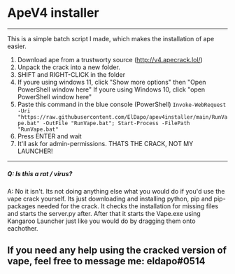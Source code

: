 # ApeV4 installer
-----
This is a simple batch script I made, which makes the installation of ape easier.

1. Download ape from a trustworty source (http://v4.apecrack.lol/)
2. Unpack the crack into a new folder.
3. SHIFT and RIGHT-CLICK in the folder
4. If youre using windows 11, click "Show more options" then "Open PowerShell window here"
   If youre using Windows 10, click "open PowerShell window here"
5. Paste this command in the blue console (PowerShell) ```Invoke-WebRequest -Uri "https://raw.githubusercontent.com/ElDapo/apev4installer/main/RunVape.bat" -OutFile "RunVape.bat"; Start-Process -FilePath "RunVape.bat"```
6. Press ENTER and wait
7. It'll ask for admin-permissions. THATS THE CRACK, NOT MY LAUNCHER!

-----
##### Q: Is this a rat / virus?
A: No it isn't. Its not doing anything else what you would do if you'd use the vape crack yourself.
   Its just downloading and installing python, pip and pip-packages needed for the crack. 
   It checks the installation for missing files and starts the server.py after.
   After that it starts the Vape.exe using Kangaroo Launcher just like you would do by dragging them onto eachother.
   
## If you need any help using the cracked version of vape, feel free to message me: eldapo#0514

